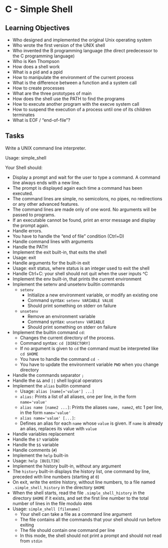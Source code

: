 # C - Simple Shell

## Learning Objectives

- Who designed and implemented the original Unix operating system
- Who wrote the first version of the UNIX shell
- Who invented the B programming language (the direct predecessor to the C programming language)
- Who is Ken Thompson
- How does a shell work
- What is a pid and a ppid
- How to manipulate the environment of the current process
- What is the difference between a function and a system call
- How to create processes
- What are the three prototypes of main
- How does the shell use the PATH to find the programs
- How to execute another program with the execve system call
- How to suspend the execution of a process until one of its children terminates
- What is EOF / “end-of-file”?

## Tasks

Write a UNIX command line interpreter.

Usage: simple_shell

Your Shell should:

- Display a prompt and wait for the user to type a command. A command line always ends with a new line.
- The prompt is displayed again each time a command has been executed.
- The command lines are simple, no semicolons, no pipes, no redirections or any other advanced features.
- The command lines are made only of one word. No arguments will be passed to programs.
- If an executable cannot be found, print an error message and display the prompt again.
- Handle errors.
- You have to handle the “end of file” condition (Ctrl+D)
- Handle command lines with arguments
- Handle the PATH
- Implement the exit built-in, that exits the shell
- Usage: exit
- Handle arguments for the built-in exit
- Usage: exit status, where status is an integer used to exit the shell
- Handle Ctrl+C: your shell should not quit when the user inputs ^C
- Implement the env built-in, that prints the current environment
- Implement the setenv and unsetenv builtin commands
  - `setenv`
    - Initialize a new environment variable, or modify an existing one
    - Command syntax: `setenv VARIABLE VALUE`
    - Should print something on stderr on failure
  - `unsetenv`
    - Remove an environment variable
    - Command syntax: `unsetenv VARIABLE`
    - Should print something on stderr on failure
- Implement the builtin command `cd`:
  - Changes the current directory of the process.
  - Command syntax: `cd [DIRECTORY]`
  - If no argument is given to `cd` the command must be interpreted like `cd $HOME`
  - You have to handle the command `cd -`
  - You have to update the environment variable `PWD` when you change directory
- Handle the commands separator `;`
- Handle the `&&` and `||` shell logical operators
- Implement the `alias` builtin command
  - Usage: `alias [name[='value'] ...]`
  - `alias:` Prints a list of all aliases, one per line, in the form `name='value'`
  - `alias name [name2 ...]`: Prints the aliases `name, name2`, etc 1 per line, in the form `name='value'`
  - `alias name='value' [...]`:
  - Defines an alias for each `name` whose `value` is given. If `name` is already an alias, replaces its value with `value`
- Handle variables replacement
- Handle the `$?` variable
- Handle the `$$` variable
- Handle comments (`#`)
- Implement the `help` built-in
- Usage: `help [BUILTIN]`
- Implement the history built-in, without any argument
- The `history` built-in displays the history list, one command by line, preceded with line numbers (starting at `0`)
- On exit, write the entire history, without line numbers, to a file named `.simple_shell_history` in the directory `$HOME`
- When the shell starts, read the file `.simple_shell_history` in the directory `$HOME` if it exists, and set the first line number to the total number of lines in the file modulo `4096`
- Usage: `simple_shell [filename]`
  - Your shell can take a file as a command line argument
  - The file contains all the commands that your shell should run before exiting
  - The file should contain one command per line
  - In this mode, the shell should not print a prompt and should not read from `stdin`

